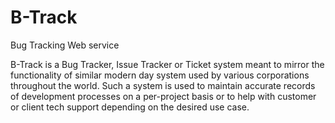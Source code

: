 # B-Track
Bug Tracking Web service

B-Track is a Bug Tracker, Issue Tracker or Ticket system meant to mirror the functionality of similar modern day system used by various corporations throughout the world. Such a system is used to maintain accurate records of development processes on a per-project basis or to help with customer or client tech support depending on the desired use case. 
